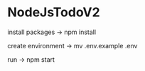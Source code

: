 # NodeJsTodoV2

install packages   -> npm install

create environment -> mv .env.example .env

run                -> npm start
